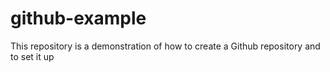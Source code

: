 # github-example
This repository is a demonstration of how to create a Github repository and to set it up
